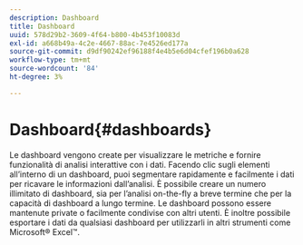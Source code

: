 ```yaml
---
description: Dashboard
title: Dashboard
uuid: 578d29b2-3609-4f64-b800-4b453f10083d
exl-id: a668b49a-4c2e-4667-88ac-7e4526ed177a
source-git-commit: d9df90242ef96188f4e4b5e6d04cfef196b0a628
workflow-type: tm+mt
source-wordcount: '84'
ht-degree: 3%

---
```


# Dashboard{#dashboards}

Le dashboard vengono create per visualizzare le metriche e fornire funzionalità di analisi interattive con i dati. Facendo clic sugli elementi all’interno di un dashboard, puoi segmentare rapidamente e facilmente i dati per ricavare le informazioni dall’analisi. È possibile creare un numero illimitato di dashboard, sia per l’analisi on-the-fly a breve termine che per la capacità di dashboard a lungo termine. Le dashboard possono essere mantenute private o facilmente condivise con altri utenti. È inoltre possibile esportare i dati da qualsiasi dashboard per utilizzarli in altri strumenti come Microsoft® Excel™.
